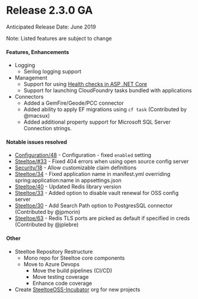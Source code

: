 # Release 2.3.0 GA
Anticipated Release Date: June 2019 

Note: Listed features are subject to change

#### Features, Enhancements
* Logging
  * Serilog logging support
* Management
  * Support for using [Health checks in ASP .NET Core](https://docs.microsoft.com/en-us/aspnet/core/host-and-deploy/health-checks?view=aspnetcore-2.2)
  * Support for launching CloudFoundry tasks bundled with applications
* Connectors
  * Added a GemFire/Geode/PCC connector 
  * Added ability to apply EF migrations using `cf task` (Contributed by @macsux)
  * Added additional property support for Microsoft SQL Server Connection strings. 

#### Notable issues resolved
* [Configuration/48](https://github.com/SteeltoeOSS/Configuration/issues/48) - Configuration - fixed `enabled` setting 
* [Steeltoe/#33](https://github.com/SteeltoeOSS/steeltoe/issues/33) - Fixed 404 errors when using open source config server
* [Security/18](https://github.com/SteeltoeOSS/Security/issues/18) - Allow customizable claim definitions
* [Steeltoe/34](https://github.com/SteeltoeOSS/steeltoe/issues/34) - Fixed application name in manifest.yml overriding spring:application:name in appsettings.json
* [Steeltoe/40](https://github.com/SteeltoeOSS/steeltoe/issues/40) - Updated Redis library version
* [Steeltoe/33](https://github.com/SteeltoeOSS/steeltoe/issues/41) - Added option to disable vault renewal for OSS config server
* [Steeltoe/30](https://github.com/SteeltoeOSS/steeltoe/issues/30) - Add Search Path option to PostgresSQL connector (Contributed by @jpmorin)
* [Steeltoe/63](https://github.com/SteeltoeOSS/steeltoe/pull/63) - Redis TLS ports are picked as default if specified in creds (Contributed by @jplebre)




#### Other
* Steeltoe Repository Restructure
   * Mono repo for Steeltoe core components
   * Move to Azure Devops 
      * Move the build pipelines (CI/CD)
      * Move testing coverage
      * Enhance code coverage
* Create [SteeltoeOSS-Incubator](https://github.com/steeltoeoss-incubator) org for new projects

